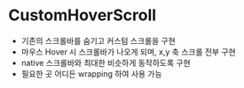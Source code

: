 # CustomHoverScroll

- 기존의 스크롤바를 숨기고 커스텀 스크롤을 구현
- 마우스 Hover 시 스크롤바가 나오게 되며, x,y 축 스크롤 전부 구현
- native 스크롤바와 최대한 비슷하게 동작하도록 구현
- 필요한 곳 어디든 wrapping 하여 사용 가능
